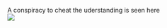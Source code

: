 A conspiracy to cheat the uderstanding is seen here<br>
<img src='images/26c932b1a01f653204dbf7aebe728a8d4938b587.jpg' border='0' />
